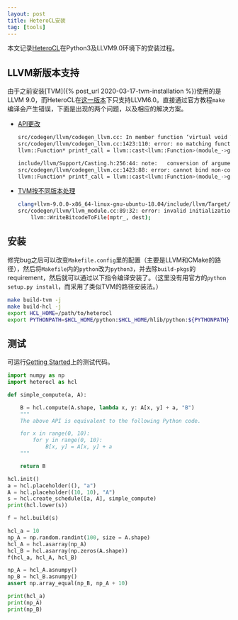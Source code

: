 ```yaml
---
layout: post
title: HeteroCL安装
tag: [tools]
---
```


本文记录[HeteroCL](https://github.com/cornell-zhang/heterocl)在Python3及LLVM9.0环境下的安装过程。

<!--more-->

## LLVM新版本支持
由于之前安装[TVM]({% post_url 2020-03-17-tvm-installation %})使用的是LLVM 9.0，而HeteroCL在[这一版本](https://github.com/cornell-zhang/heterocl/tree/473d5f32be5a2b7161d73e7c31c2022e2d5b2c4b)下只支持LLVM6.0。直接通过官方教程`make`编译会产生错误，下面是出现的两个问题，以及相应的解决方案。
* [API更改](https://bugs.freedesktop.org/show_bug.cgi?id=109540)
    ```bash
    src/codegen/llvm/codegen_llvm.cc: In member function ‘virtual void TVM::codegen::CodeGenLLVM::VisitStmt_(const Halide::Internal::Print*)’:
    src/codegen/llvm/codegen_llvm.cc:1423:110: error: no matching function for call to ‘cast<llvm::Function>(llvm::FunctionCallee)’
    llvm::Function* printf_call = llvm::cast<llvm::Function>(module_->getOrInsertFunction("printf", call_ftype));

    include/llvm/Support/Casting.h:256:44: note:   conversion of argument 1 would be ill-formed:
    src/codegen/llvm/codegen_llvm.cc:1423:88: error: cannot bind non-const lvalue reference of type ‘llvm::FunctionCallee& ’ to an rvalue of type ‘llvm::FunctionCallee’
    llvm::Function* printf_call = llvm::cast<llvm::Function>(module_->getOrInsertFunction("printf", call_ftype));
    ```
* [TVM按不同版本处理](https://github.com/apache/incubator-tvm/blob/841725cc5858a196297bbd316a589afb2f87ab18/src/target/llvm/llvm_module.cc#L84)
    ```bash
    clang+llvm-9.0.0-x86_64-linux-gnu-ubuntu-18.04/include/llvm/Target/TargetMachine.h:289:16: note:   candidate expects 6 arguments, 3 provided
    src/codegen/llvm/llvm_module.cc:89:32: error: invalid initialization of reference of type ‘const llvm::Module&’ from expression of type ‘llvm::Module*’
        llvm::WriteBitcodeToFile(mptr_, dest);
    ```

## 安装
修完bug之后可以改变`Makefile.config`里的配置（主要是LLVM和CMake的路径），然后将`Makefile`内的`python`改为`python3`，并去除`build-pkgs`的requirement，然后就可以通过以下指令编译安装了。（这里没有用官方的`python setup.py install`，而采用了类似TVM的路径安装法。）
```bash
make build-tvm -j
make build-hcl -j
export HCL_HOME=/path/to/heterocl
export PYTHONPATH=$HCL_HOME/python:$HCL_HOME/hlib/python:${PYTHONPATH}
```

## 测试
可运行[Getting Started](http://heterocl.csl.cornell.edu/doc/tutorials/tutorial_01_get_started.html#sphx-glr-tutorials-tutorial-01-get-started-py)上的测试代码。
```python
import numpy as np
import heterocl as hcl

def simple_compute(a, A):

    B = hcl.compute(A.shape, lambda x, y: A[x, y] + a, "B")
    """
    The above API is equivalent to the following Python code.

    for x in range(0, 10):
        for y in range(0, 10):
            B[x, y] = A[x, y] + a
    """

    return B

hcl.init()
a = hcl.placeholder((), "a")
A = hcl.placeholder((10, 10), "A")
s = hcl.create_schedule([a, A], simple_compute)
print(hcl.lower(s))

f = hcl.build(s)

hcl_a = 10
np_A = np.random.randint(100, size = A.shape)
hcl_A = hcl.asarray(np_A)
hcl_B = hcl.asarray(np.zeros(A.shape))
f(hcl_a, hcl_A, hcl_B)

np_A = hcl_A.asnumpy()
np_B = hcl_B.asnumpy()
assert np.array_equal(np_B, np_A + 10)

print(hcl_a)
print(np_A)
print(np_B)
```